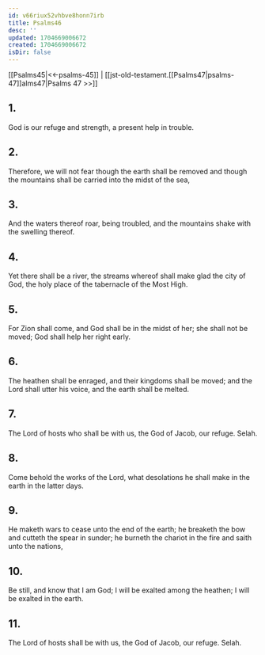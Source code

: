```yaml
---
id: v66riux52vhbve8honn7irb
title: Psalms46
desc: ''
updated: 1704669006672
created: 1704669006672
isDir: false
---
```

[[Psalms45|<<-psalms-45]] | [[jst-old-testament.[[Psalms47|psalms-47]]alms47|Psalms 47 >>]]
## 1.
God is our refuge and strength, a present help in trouble.
## 2.
Therefore, we will not fear though the earth shall be removed and though the mountains shall be carried into the midst of the sea,
## 3.
And the waters thereof roar, being troubled, and the mountains shake with the swelling thereof.
## 4.
Yet there shall be a river, the streams whereof shall make glad the city of God, the holy place of the tabernacle of the Most High.
## 5.
For Zion shall come, and God shall be in the midst of her; she shall not be moved; God shall help her right early.
## 6.
The heathen shall be enraged, and their kingdoms shall be moved; and the Lord shall utter his voice, and the earth shall be melted.
## 7.
The Lord of hosts who shall be with us, the God of Jacob, our refuge. Selah.
## 8.
Come behold the works of the Lord, what desolations he shall make in the earth in the latter days.
## 9.
He maketh wars to cease unto the end of the earth; he breaketh the bow and cutteth the spear in sunder; he burneth the chariot in the fire and saith unto the nations,
## 10.
Be still, and know that I am God; I will be exalted among the heathen; I will be exalted in the earth.
## 11.
The Lord of hosts shall be with us, the God of Jacob, our refuge. Selah.

